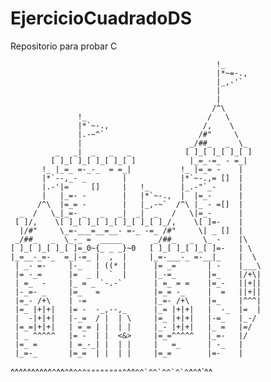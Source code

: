# EjercicioCuadradoDS

Repositorio para probar C

                                                  !_
                                                  |*~=-.,
                                                  |_,-'`
                                                  |
                                                  |
                                                 /^\
                   !_                           /   \
                   |*`~-.,                     /,    \
                   |.-~^`                     /#"     \
                   |                        _/##_   _  \_
              _   _|  _   _   _            [ ]_[ ]_[ ]_[ ]
             [ ]_[ ]_[ ]_[ ]_[ ]            |_=_-=_ - =_|
           !_ |_=_ =-_-_  = =_|           !_ |=_= -    |
           |*`--,_- _        |            |*`~-.,= []  |
           |.-'|=     []     |   !_       |_.-"`_-     |
           |   |_=- -        |   |*`~-.,  |  |=_-      |
          /^\  |=_= -        |   |_,-~`  /^\ |_ - =[]  |
      _  /   \_|_=- _   _   _|  _|  _   /   \|=_-      |
     [ ]/,    \[ ]_[ ]_[ ]_[ ]_[ ]_[ ]_/,    \[ ]=-    |
      |/#"     \_=-___=__=__- =-_ -=_ /#"     \| _ []  |
     _/##_   _  \_-_ =  _____       _/##_   _  \_ -    |\
    [ ]_[ ]_[ ]_[ ]=_0~{_ _ _}~0   [ ]_[ ]_[ ]_[ ]=-   | \
    |_=__-_=-_  =_|-=_ |  ,  |     |_=-___-_ =-__|_    |  \
     | _- =-     |-_   | ((* |      |= _=       | -    |___\
     |= -_=      |=  _ |  `  |      |_-=_       |=_    |/+\|
     | =_  -     |_ = _ `-.-`       | =_ = =    |=_-   ||+||
     |-_=- _     |=_   =            |=_= -_     |  =   ||+||
     |=_- /+\    | -=               |_=- /+\    |=_    |^^^|
     |=_ |+|+|   |= -  -_,--,_      |_= |+|+|   |  -_  |=  |
     |  -|+|+|   |-_=  / |  | \     |=_ |+|+|   |-=_   |_-/
     |=_=|+|+|   | =_= | |  | |     |_- |+|+|   |_ =   |=/
     | _ ^^^^^   |= -  | |  <&>     |=_=^^^^^   |_=-   |/
     |=_ =       | =_-_| |  | |     |   =_      | -_   |
     |_=-_       |=_=  | |  | |     |=_=        |=-    |

^^^^^^^^^^`^`^^`^`^`^^^""""""""^`^^`` ^^`^^`^^`^`^ ``^`^`^`^^

